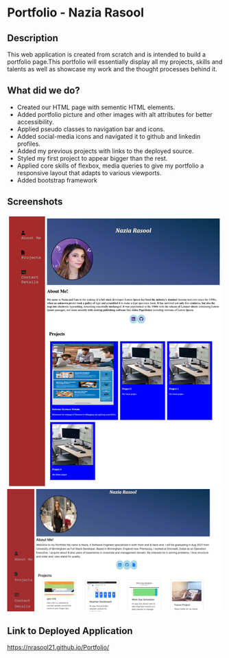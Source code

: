 # Portfolio - Nazia Rasool

## Description

 This web application is created from scratch and is intended to build a portfolio page.This portfolio will essentially display all my projects, skills and talents as well as showcase my work and the thought processes behind it. 

## What did we do?

- Created our HTML page with sementic HTML elements.
- Added portfolio picture and other images with alt attributes for better accessibility. 
- Applied pseudo classes to navigation bar and icons.
- Added social-media icons and navigated it to github and linkedin profiles. 
- Added my previous projects with links to the deployed source.  
- Styled my first project to appear bigger than the rest. 
- Applied core skills of flexbox, media queries to give my portfolio a responsive layout that adapts to various viewports. 
- Added bootstrap framework 

## Screenshots

![Portfolio | Nazia Rasool](./assets/images/Portfolio_screenshot.png)
![Portfolio | Nazia Rasool](./assets/screenshots/Screenshot_portfolio.png)

## Link to Deployed Application 

https://nrasool21.github.io/Portfolio/